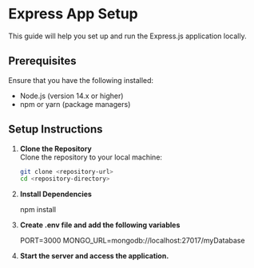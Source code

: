 # Express App Setup

This guide will help you set up and run the Express.js application locally.

## Prerequisites

Ensure that you have the following installed:  
- Node.js (version 14.x or higher)  
- npm or yarn (package managers)

## Setup Instructions

1. **Clone the Repository**  
   Clone the repository to your local machine:

   ```bash
   git clone <repository-url>
   cd <repository-directory>

2. **Install Dependencies**

    npm install

3. **Create .env file and add the following variables**

    PORT=3000
    MONGO_URL=mongodb://localhost:27017/myDatabase

4. **Start the server and access the application.**
    